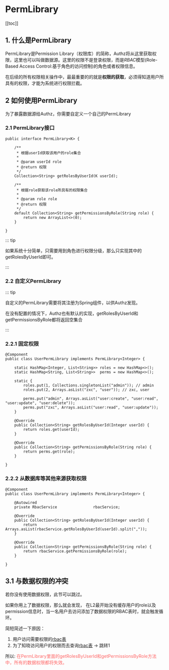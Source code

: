# PermLibrary

[[toc]]

## 1. 什么是PermLibrary

PermLibrary是Permission Library（权限库）的简称，Authz将从这里获取权限，这里也可以叫做数据源。这里的权限不是登录权限，而是*RBAC*模型(Role-Based Access Control:基于角色的访问控制)的角色或者权限信息。

在后续的所有权限相关操作中，最最重要的的就是**权限的获取**，必须得知道用户所具有的权限，才能为系统进行权限拦截。



## 2 如何使用PermLibrary

为了暴露数据源给Authz，你需要自定义一个自己的PermLibrary

### 2.1 PermLibrary接口

```java{1,9,17-18}
public interface PermLibrary<K> {

    /**
     * 根据userId获取该用户的role集合
     *
     * @param userId role
     * @return 权限
     */
    Collection<String> getRolesByUserId(K userId);

    /**
     * 根据role获取该role所具有的权限集合
     *
     * @param role role
     * @return 权限
     */
    default Collection<String> getPermissionsByRole(String role) {
        return new ArrayList<>(0);
    }

}
```

::: tip

如果系统十分简单，只需要用到角色进行权限分级，那么只实现其中的getRolesByUserId即可。

:::

### 2.2 自定义PermLibrary

::: tip

自定义的PermLibrary需要将其注册为Spring组件，以供Authz发现。

在没有配置的情况下，Authz也有默认的实现，getRolesByUserId和getPermissionsByRole都将返回空集合

:::

### 2.2.1 固定权限

```java{1-2,16-18,21-23}
@Component
public class UserPermLibrary implements PermLibrary<Integer> {

    static HashMap<Integer, List<String>> roles = new HashMap<>();
    static HashMap<String, List<String>>  perms = new HashMap<>();

    static {
        roles.put(1, Collections.singletonList("admin")); // admin
        roles.put(2, Arrays.asList("zxc", "user")); // zxc, user

        perms.put("admin", Arrays.asList("user:create", "user:read", "user:update", "user:delete"));
        perms.put("zxc", Arrays.asList("user:read", "user:update"));
    }

    @Override
    public Collection<String> getRolesByUserId(Integer userId) {
        return roles.get(userId);
    }

    @Override
    public Collection<String> getPermissionsByRole(String role) {
        return perms.get(role);
    }

}
```

### 2.2.2 从数据库等其他来源获取权限

```java{1-2,5,8-10,13-15}
@Component
public class UserPermLibrary implements PermLibrary<Integer> {

    @Autowired
    private RbacService                rbacService;
    
    @Override
    public Collection<String> getRolesByUserId(Integer userId) {
        return Arrays.asList(rbacService.getRolesByUserId(userId).split(","));
    }

    @Override
    public Collection<String> getPermissionsByRole(String role) {
        return rbacService.getPermissionsByRole(role);
    }
  
}
```



## 3.1 与数据权限的冲突

若你没有使用数据权限，此节可以跳过。

如果你用上了数据权限，那么就会发现， 在L2最开始没有缓存用户的role以及permission信息时，当一名用户去访问添加了数据权限的RBAC表时，就会触发循环。

简短简述一下原因：

1. 用户访问需要权限的<u>rbac表</u>
2. 为了知晓访问用户的权限而去查询<u>rbac表</u> -> 跳转1



所以:
<span style='color: #ff6565'>在PermLibrary里面的getRolesByUserId和getPermissionsByRole方法中，所有的数据权限都将失效。</span>

